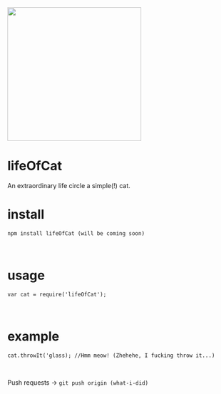 <img src="http://i.imgur.com/mJ06mHz.jpg" width = "300" height = "300">

# lifeOfCat

An extraordinary life circle a simple(!) cat.

# install
  ```
  npm install lifeOfCat (will be coming soon)
  ```
<br>  
  
# usage
```
var cat = require('lifeOfCat');
```
<br>

# example
```
cat.throwIt('glass); //Hmm meow! (Zhehehe, I fucking throw it...)
```
<br>


Push requests -> `git push origin (what-i-did)`
